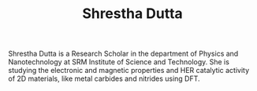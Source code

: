 ﻿---
# Display name
title: Shrestha Dutta

# Full name (for SEO)
first_name: Shrestha
last_name: Dutta

# Username (this should match the folder name)
authors:
  - Shrestha

# Is this the primary user of the site?
superuser: false

# Role/position
role: Research Scholar

# Organizations/Affiliations
organizations:
  - name: SRM Institute of Science and Technology
    url: ''

# Short bio (displayed in user profile at end of posts)
bio: My research interest covers the study of 2D energy materials like halides and carbides.

interests:
  - Metal halides
  - Carbides and Nitrides
  - Catalytic activity in hydrogen evolution

education:
  courses:
    - course: PhD in Physics
      institution: SRM Institute of Science and Technology
      year: on going
    - course: MSc in Physics
      institution: Gurudas College, University of Calcutta
      year: 2019
    - course: BSc in Physics
      institution: Jogamaya Devi College, University of Calcutta
      year: 2017

social:
  - icon: envelope
    icon_pack: fas
    link: 'mailto:sd6190@srmist.edu.in'
  - icon: ResearchGate
    icon_pack: ai
    link: https://www.researchgate.net/profile/Shrestha-Dutta
  - icon: orcid
    icon_pack: fab
    link: https://orcid.org/0009-0005-3267-7096
user_groups:
  - Researchers
---

Shrestha Dutta is a Research Scholar in the department of Physics and Nanotechnology at SRM Institute of Science and Technology. She is studying the electronic and magnetic properties and HER catalytic activity of 2D materials, like metal carbides and nitrides using DFT.
